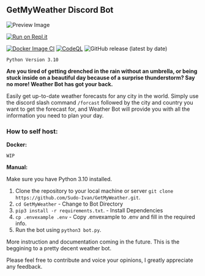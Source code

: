 ## GetMyWeather Discord Bot

![Preview Image](https://cdn.statically.io/gh/Sudo-Ivan/MyWebsite-Assets/main/images/bots/GetMyWeather/getmyweatherpreview.png)

[![Run on Repl.it](https://repl.it/badge/github/Sudo-Ivan/GetMyWeather)](https://repl.it/github/Sudo-Ivan/GetMyWeather)

[![Docker Image CI](https://github.com/Sudo-Ivan/GetMyWeather/actions/workflows/docker-image.yml/badge.svg?branch=main)](https://github.com/Sudo-Ivan/GetMyWeather/actions/workflows/docker-image.yml)
[![CodeQL](https://github.com/Sudo-Ivan/GetMyWeather/actions/workflows/codeql.yml/badge.svg?branch=main)](https://github.com/Sudo-Ivan/GetMyWeather/actions/workflows/codeql.yml)
![GitHub release (latest by date)](https://img.shields.io/github/v/release/Sudo-Ivan/GetMyWeather)

`Python Version 3.10`

**Are you tired of getting drenched in the rain without an umbrella, or being stuck inside on a beautiful day because of a surprise thunderstorm? Say no more! Weather Bot has got your back.**

Easily get up-to-date weather forecasts for any city in the world. Simply use the discord slash command `/forcast` followed by the city and country you want to get the forecast for, and Weather Bot will provide you with all the information you need to plan your day.

### **How to self host:**

**Docker:**

`WIP`

**Manual:**

Make sure you have Python 3.10 installed.

1. Clone the repository to your local machine or server `git clone https://github.com/Sudo-Ivan/GetMyWeather.git`.
2. `cd GetMyWeather` - Change to Bot Directory
3. `pip3 install -r requirements.txt`. - Install Dependencies
4. `cp .envexample .env` - Copy .envexample to .env and fill in the required info.
6. Run the bot using `python3 bot.py`.

More instruction and documentation coming in the future. This is the beggining to a pretty decent weather bot.

Please feel free to contribute and voice your opinions, I greatly appreciate any feedback.
